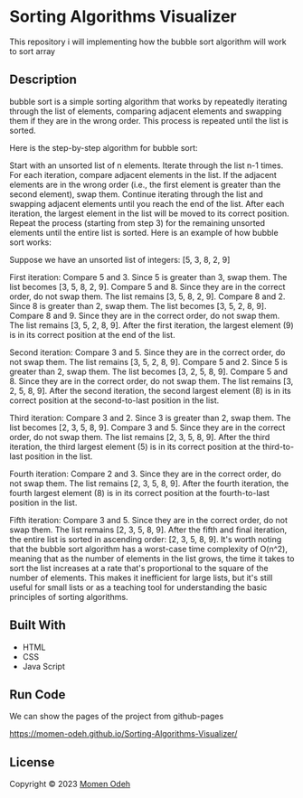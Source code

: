 # Sorting Algorithms Visualizer
This repository i will implementing how the bubble sort algorithm will work to sort array

## Description
bubble sort is a simple sorting algorithm that works by repeatedly iterating through the list of elements, comparing adjacent elements and swapping them if they are in the wrong order. This process is repeated until the list is sorted.

Here is the step-by-step algorithm for bubble sort:

Start with an unsorted list of n elements.
Iterate through the list n-1 times.
For each iteration, compare adjacent elements in the list.
If the adjacent elements are in the wrong order (i.e., the first element is greater than the second element), swap them.
Continue iterating through the list and swapping adjacent elements until you reach the end of the list.
After each iteration, the largest element in the list will be moved to its correct position.
Repeat the process (starting from step 3) for the remaining unsorted elements until the entire list is sorted.
Here is an example of how bubble sort works:

Suppose we have an unsorted list of integers: [5, 3, 8, 2, 9]

First iteration:
Compare 5 and 3. Since 5 is greater than 3, swap them. The list becomes [3, 5, 8, 2, 9].
Compare 5 and 8. Since they are in the correct order, do not swap them. The list remains [3, 5, 8, 2, 9].
Compare 8 and 2. Since 8 is greater than 2, swap them. The list becomes [3, 5, 2, 8, 9].
Compare 8 and 9. Since they are in the correct order, do not swap them. The list remains [3, 5, 2, 8, 9].
After the first iteration, the largest element (9) is in its correct position at the end of the list.

Second iteration:
Compare 3 and 5. Since they are in the correct order, do not swap them. The list remains [3, 5, 2, 8, 9].
Compare 5 and 2. Since 5 is greater than 2, swap them. The list becomes [3, 2, 5, 8, 9].
Compare 5 and 8. Since they are in the correct order, do not swap them. The list remains [3, 2, 5, 8, 9].
After the second iteration, the second largest element (8) is in its correct position at the second-to-last position in the list.

Third iteration:
Compare 3 and 2. Since 3 is greater than 2, swap them. The list becomes [2, 3, 5, 8, 9].
Compare 3 and 5. Since they are in the correct order, do not swap them. The list remains [2, 3, 5, 8, 9].
After the third iteration, the third largest element (5) is in its correct position at the third-to-last position in the list.

Fourth iteration:
Compare 2 and 3. Since they are in the correct order, do not swap them. The list remains [2, 3, 5, 8, 9].
After the fourth iteration, the fourth largest element (8) is in its correct position at the fourth-to-last position in the list.

Fifth iteration:
Compare 3 and 5. Since they are in the correct order, do not swap them. The list remains [2, 3, 5, 8, 9].
After the fifth and final iteration, the entire list is sorted in ascending order: [2, 3, 5, 8, 9]. It's worth noting that the bubble sort algorithm has a worst-case time complexity of O(n^2), meaning that as the number of elements in the list grows, the time it takes to sort the list increases at a rate that's proportional to the square of the number of elements. This makes it inefficient for large lists, but it's still useful for small lists or as a teaching tool for understanding the basic principles of sorting algorithms.

## Built With
* HTML
* CSS
 * Java Script

## Run Code
We can show the pages of the project from github-pages 

https://momen-odeh.github.io/Sorting-Algorithms-Visualizer/

## License
Copyright © 2023 [Momen Odeh](https://github.com/Momen-Odeh)<br />
